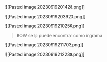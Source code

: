![[Pasted image 20230919201428.png]]

![[Pasted image 20230919203920.png]]

![[Pasted image 20230919210256.png]]

> BOW se lp puede encontrar como ingrama

![[Pasted image 20230919211703.png]]

![[Pasted image 20230919212239.png]]

